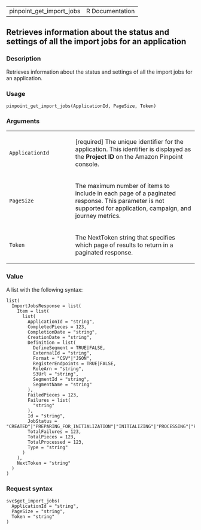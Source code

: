 <table style="width: 100%;">
<tbody>
<tr class="odd">
<td>pinpoint_get_import_jobs</td>
<td style="text-align: right;">R Documentation</td>
</tr>
</tbody>
</table>

## Retrieves information about the status and settings of all the import jobs for an application

### Description

Retrieves information about the status and settings of all the import
jobs for an application.

### Usage

    pinpoint_get_import_jobs(ApplicationId, PageSize, Token)

### Arguments

<table>
<colgroup>
<col style="width: 35%" />
<col style="width: 65%" />
</colgroup>
<tbody>
<tr class="odd">
<td><code
id="pinpoint_get_import_jobs_:_ApplicationId">ApplicationId</code></td>
<td><p>[required] The unique identifier for the application. This
identifier is displayed as the <strong>Project ID</strong> on the Amazon
Pinpoint console.</p></td>
</tr>
<tr class="even">
<td><code id="pinpoint_get_import_jobs_:_PageSize">PageSize</code></td>
<td><p>The maximum number of items to include in each page of a
paginated response. This parameter is not supported for application,
campaign, and journey metrics.</p></td>
</tr>
<tr class="odd">
<td><code id="pinpoint_get_import_jobs_:_Token">Token</code></td>
<td><p>The NextToken string that specifies which page of results to
return in a paginated response.</p></td>
</tr>
</tbody>
</table>

### Value

A list with the following syntax:

    list(
      ImportJobsResponse = list(
        Item = list(
          list(
            ApplicationId = "string",
            CompletedPieces = 123,
            CompletionDate = "string",
            CreationDate = "string",
            Definition = list(
              DefineSegment = TRUE|FALSE,
              ExternalId = "string",
              Format = "CSV"|"JSON",
              RegisterEndpoints = TRUE|FALSE,
              RoleArn = "string",
              S3Url = "string",
              SegmentId = "string",
              SegmentName = "string"
            ),
            FailedPieces = 123,
            Failures = list(
              "string"
            ),
            Id = "string",
            JobStatus = "CREATED"|"PREPARING_FOR_INITIALIZATION"|"INITIALIZING"|"PROCESSING"|"PENDING_JOB"|"COMPLETING"|"COMPLETED"|"FAILING"|"FAILED",
            TotalFailures = 123,
            TotalPieces = 123,
            TotalProcessed = 123,
            Type = "string"
          )
        ),
        NextToken = "string"
      )
    )

### Request syntax

    svc$get_import_jobs(
      ApplicationId = "string",
      PageSize = "string",
      Token = "string"
    )
